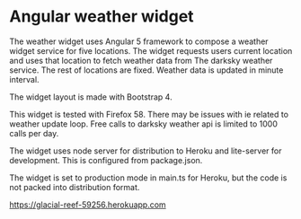# Angular weather widget
The weather widget uses Angular 5 framework to compose a weather widget 
service for five locations. The widget requests users current location and uses that 
location to fetch weather data from The darksky weather service. The
rest of locations are fixed. Weather data is updated in minute interval. 

The widget layout is made with Bootstrap 4. 

This widget is tested with Firefox 58. There may be issues with ie related
to weather update loop. 
Free calls to darksky weather api is limited to 1000 calls per day.

The widget uses node server for distribution to Heroku and
lite-server for development. This is configured from package.json. 

The widget is set to production mode in main.ts for Heroku, but the code is not
packed into distribution format. 

https://glacial-reef-59256.herokuapp.com

